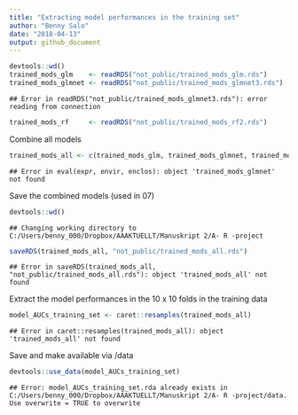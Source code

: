 ```yaml
---
title: "Extracting model performances in the training set"
author: "Benny Salo"
date: "2018-04-13"
output: github_document
---
```



```r
devtools::wd()
trained_mods_glm    <- readRDS("not_public/trained_mods_glm.rds")
trained_mods_glmnet <- readRDS("not_public/trained_mods_glmnet3.rds")
```

```
## Error in readRDS("not_public/trained_mods_glmnet3.rds"): error reading from connection
```

```r
trained_mods_rf     <- readRDS("not_public/trained_mods_rf2.rds")
```

Combine all models


```r
trained_mods_all <- c(trained_mods_glm, trained_mods_glmnet, trained_mods_rf)
```

```
## Error in eval(expr, envir, enclos): object 'trained_mods_glmnet' not found
```

Save the combined models (used in 07)

```r
devtools::wd()
```

```
## Changing working directory to C:/Users/benny_000/Dropbox/AAAKTUELLT/Manuskript 2/A- R -project
```

```r
saveRDS(trained_mods_all, "not_public/trained_mods_all.rds")
```

```
## Error in saveRDS(trained_mods_all, "not_public/trained_mods_all.rds"): object 'trained_mods_all' not found
```


Extract the model performances in the 10 x 10 folds in the training data

```r
model_AUCs_training_set <- caret::resamples(trained_mods_all)
```

```
## Error in caret::resamples(trained_mods_all): object 'trained_mods_all' not found
```

Save and make available via /data

```r
devtools::use_data(model_AUCs_training_set)
```

```
## Error: model_AUCs_training_set.rda already exists in C:/Users/benny_000/Dropbox/AAAKTUELLT/Manuskript 2/A- R -project/data. Use overwrite = TRUE to overwrite
```

